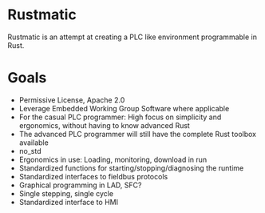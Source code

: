 # Rustmatic

Rustmatic is an attempt at creating a PLC like environment programmable in Rust.

# Goals

* Permissive License, Apache 2.0
* Leverage Embedded Working Group Software where applicable 
* For the casual PLC programmer: High focus on simplicity and ergonomics, without having to know advanced Rust
* The advanced PLC programmer will still have the complete Rust toolbox available
* no_std
* Ergonomics in use: Loading, monitoring, download in run
* Standardized functions for starting/stopping/diagnosing the runtime
* Standardized interfaces to fieldbus protocols
* Graphical programming in LAD, SFC?
* Single stepping, single cycle
* Standardized interface to HMI
